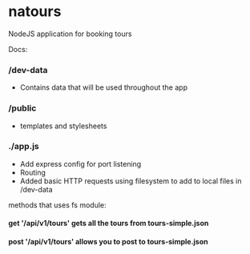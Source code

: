# natours

NodeJS application for booking tours

Docs:

### /dev-data

- Contains data that will be used throughout the app

### /public

- templates and stylesheets

### ./app.js

- Add express config for port listening
- Routing
- Added basic HTTP requests using filesystem to add to local files in /dev-data

methods that uses fs module:

#### get '/api/v1/tours' gets all the tours from tours-simple.json

#### post '/api/v1/tours' allows you to post to tours-simple.json
